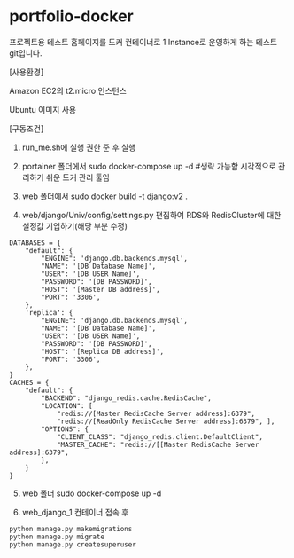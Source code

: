 # portfolio-docker #

프로젝트용 테스트 홈페이지를 도커 컨테이너로 1 Instance로 운영하게 하는 테스트 git입니다.

[사용환경]

Amazon EC2의 t2.micro 인스턴스

Ubuntu 이미지 사용




[구동조건]

1. run_me.sh에 실행 권한 준 후 실행

2. portainer 폴더에서 sudo docker-compose up -d #생략 가능함 시각적으로 관리하기 쉬운 도커 관리 툴임

3. web 폴더에서 sudo docker build -t django:v2 .

4. web/django/Univ/config/settings.py 편집하여 RDS와 RedisCluster에 대한 설정값 기입하기(해당 부분 수정)
```
DATABASES = {
    "default": {
        "ENGINE": 'django.db.backends.mysql',
        "NAME": '[DB Database Name]',
        "USER": '[DB USER Name]',
        "PASSWORD": '[DB PASSWORD]',
        "HOST": '[Master DB address]',
        "PORT": '3306',
    },
    'replica': {
        "ENGINE": 'django.db.backends.mysql',
        "NAME": '[DB Database Name]',
        "USER": '[DB USER Name]',
        "PASSWORD": '[DB PASSWORD]',
        "HOST": '[Replica DB address]',
        "PORT": '3306',
    },
}
CACHES = { 
    "default": { 
        "BACKEND": "django_redis.cache.RedisCache", 
        "LOCATION": [ 
            "redis://[Master RedisCache Server address]:6379", 
            "redis://[ReadOnly RedisCache Server address]:6379", ], 
        "OPTIONS": { 
            "CLIENT_CLASS": "django_redis.client.DefaultClient", 
            "MASTER_CACHE": "redis://[[Master RedisCache Server address]:6379", 
        }, 
    }
}
```

5. web 폴더 sudo docker-compose up -d

6. web_django_1 컨테이너 접속 후
``` 
python manage.py makemigrations
python manage.py migrate
python manage.py createsuperuser
```
